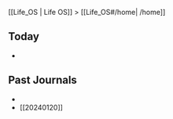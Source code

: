 [[Life_OS | Life OS]] > [[Life_OS#/home| /home]]

## Today

- 

## Past Journals

- 
- [[20240120]]



